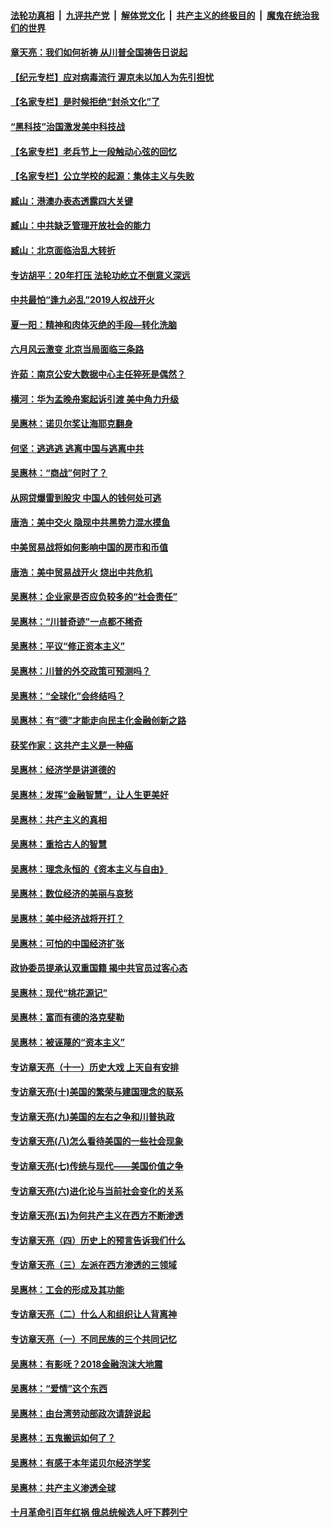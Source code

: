 

####  [法轮功真相](../../../../basic/blob/master/README.md?t=07071531) &nbsp;|&nbsp; [九评共产党](../../../../9ping.md/blob/master/README.md?t=07071531) &nbsp;|&nbsp; [解体党文化](../../../../jtdwh.md/blob/master/README.md?t=07071531)  &nbsp;|&nbsp; [共产主义的终极目的](../../../../gczydzjmd.md/blob/master/README.md?t=07071531) &nbsp;|&nbsp; [魔鬼在统治我们的世界](../../../../mgztzwmdsj.md/blob/master/README.md?t=07071531) 

#### [章天亮：我们如何祈祷 从川普全国祷告日说起](../pages/nsc423/n11944627.md?t=07071531) 

#### [【纪元专栏】应对病毒流行 渥京未以加人为先引担忧](../pages/nsc423/n11875714.md?t=07071531) 

#### [【名家专栏】是时候拒绝“封杀文化”了](../pages/nsc423/n11814093.md?t=07071531) 

#### [“黑科技”治国激发美中科技战](../pages/nsc423/n11638056.md?t=07071531) 

#### [【名家专栏】老兵节上一段触动心弦的回忆](../pages/nsc423/n11646016.md?t=07071531) 

#### [【名家专栏】公立学校的起源：集体主义与失败](../pages/nsc423/n11601833.md?t=07071531) 

#### [臧山：港澳办表态透露四大关键](../pages/nsc423/n11421628.md?t=07071531) 

#### [臧山：中共缺乏管理开放社会的能力](../pages/nsc423/n11407457.md?t=07071531) 

#### [臧山：北京面临治乱大转折](../pages/nsc423/n11406895.md?t=07071531) 

#### [专访胡平：20年打压 法轮功屹立不倒意义深远](../pages/nsc423/n11398800.md?t=07071531) 

#### [中共最怕“逢九必乱”2019人权战开火](../pages/nsc423/n11385248.md?t=07071531) 

#### [夏一阳：精神和肉体灭绝的手段—转化洗脑](../pages/nsc423/n11368250.md?t=07071531) 

#### [六月风云激变 北京当局面临三条路](../pages/nsc423/n11313668.md?t=07071531) 

#### [许茹：南京公安大数据中心主任猝死是偶然？](../pages/nsc423/n11064744.md?t=07071531) 

#### [横河：华为孟晚舟案起诉引渡 美中角力升级](../pages/nsc423/n11027230.md?t=07071531) 

#### [吴惠林：诺贝尔奖让海耶克翻身](../pages/nsc423/n10890049.md?t=07071531) 

#### [何坚：逃逃逃 逃离中国与逃离中共](../pages/nsc423/n10592891.md?t=07071531) 

#### [吴惠林：“商战”何时了？](../pages/nsc423/n10573558.md?t=07071531) 

#### [从网贷爆雷到股灾 中国人的钱何处可逃](../pages/nsc423/n10572800.md?t=07071531) 

#### [唐浩：美中交火 隐现中共黑势力混水摸鱼](../pages/nsc423/n10544040.md?t=07071531) 

#### [中美贸易战将如何影响中国的房市和币值](../pages/nsc423/n10543697.md?t=07071531) 

#### [唐浩：美中贸易战开火 烧出中共危机](../pages/nsc423/n10540126.md?t=07071531) 

#### [吴惠林：企业家是否应负较多的“社会责任”](../pages/nsc423/n10535022.md?t=07071531) 

#### [吴惠林：“川普奇迹”一点都不稀奇](../pages/nsc423/n10512808.md?t=07071531) 

#### [吴惠林：平议“修正资本主义”](../pages/nsc423/n10495724.md?t=07071531) 

#### [吴惠林：川普的外交政策可预测吗？](../pages/nsc423/n10462387.md?t=07071531) 

#### [吴惠林：“全球化”会终结吗？](../pages/nsc423/n10452838.md?t=07071531) 

#### [吴惠林：有“德”才能走向民主化金融创新之路](../pages/nsc423/n10432292.md?t=07071531) 

#### [获奖作家：这共产主义是一种癌](../pages/nsc423/n10431541.md?t=07071531) 

#### [吴惠林：经济学是讲道德的](../pages/nsc423/n10398014.md?t=07071531) 

#### [吴惠林：发挥“金融智慧”，让人生更美好](../pages/nsc423/n10375019.md?t=07071531) 

#### [吴惠林：共产主义的真相](../pages/nsc423/n10351394.md?t=07071531) 

#### [吴惠林：重拾古人的智慧](../pages/nsc423/n10337691.md?t=07071531) 

#### [吴惠林：理念永恒的《资本主义与自由》](../pages/nsc423/n10316274.md?t=07071531) 

#### [吴惠林：数位经济的美丽与哀愁](../pages/nsc423/n10292946.md?t=07071531) 

#### [吴惠林：美中经济战将开打？](../pages/nsc423/n10258825.md?t=07071531) 

#### [吴惠林：可怕的中国经济扩张](../pages/nsc423/n10219147.md?t=07071531) 

#### [政协委员提承认双重国籍 揭中共官员过客心态](../pages/nsc423/n10208809.md?t=07071531) 

#### [吴惠林：现代“桃花源记”](../pages/nsc423/n10185234.md?t=07071531) 

#### [吴惠林：富而有德的洛克斐勒](../pages/nsc423/n10142264.md?t=07071531) 

#### [吴惠林：被诬蔑的“资本主义”](../pages/nsc423/n10124816.md?t=07071531) 

#### [专访章天亮（十一）历史大戏 上天自有安排](../pages/nsc423/n10094905.md?t=07071531) 

#### [专访章天亮(十)美国的繁荣与建国理念的联系](../pages/nsc423/n10094899.md?t=07071531) 

#### [专访章天亮(九)美国的左右之争和川普执政](../pages/nsc423/n10094889.md?t=07071531) 

#### [专访章天亮(八)怎么看待美国的一些社会现象](../pages/nsc423/n10094857.md?t=07071531) 

#### [专访章天亮(七)传统与现代——美国价值之争](../pages/nsc423/n10093140.md?t=07071531) 

#### [专访章天亮(六)进化论与当前社会变化的关系](../pages/nsc423/n10092036.md?t=07071531) 

#### [专访章天亮(五)为何共产主义在西方不断渗透](../pages/nsc423/n10083620.md?t=07071531) 

#### [专访章天亮（四）历史上的预言告诉我们什么](../pages/nsc423/n10083606.md?t=07071531) 

#### [专访章天亮（三）左派在西方渗透的三领域](../pages/nsc423/n10081115.md?t=07071531) 

#### [吴惠林：工会的形成及其功能](../pages/nsc423/n10080633.md?t=07071531) 

#### [专访章天亮（二）什么人和组织让人背离神](../pages/nsc423/n10076637.md?t=07071531) 

#### [专访章天亮（一）不同民族的三个共同记忆](../pages/nsc423/n10074188.md?t=07071531) 

#### [吴惠林：有影呒？2018金融泡沫大地震](../pages/nsc423/n10040534.md?t=07071531) 

#### [吴惠林：“爱情”这个东西](../pages/nsc423/n10019423.md?t=07071531) 

#### [吴惠林：由台湾劳动部政次请辞说起](../pages/nsc423/n9979679.md?t=07071531) 

#### [吴惠林：五鬼搬运如何了？](../pages/nsc423/n9925338.md?t=07071531) 

#### [吴惠林：有感于本年诺贝尔经济学奖](../pages/nsc423/n9871883.md?t=07071531) 

#### [吴惠林：共产主义渗透全球](../pages/nsc423/n9812748.md?t=07071531) 

#### [十月革命引百年红祸 俄总统候选人吁下葬列宁](../pages/nsc423/n9810182.md?t=07071531) 

